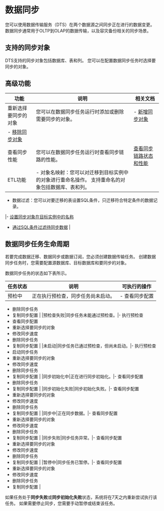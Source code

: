 # 数据同步

您可以使用数据传输服务（DTS）在两个数据源之间同步正在进行的数据变更。 数据同步通常用于OLTP到OLAP的数据传输，以及容灾备份相关的同步场景。

## 支持的同步对象

DTS支持的同步对象包括数据库、表和列。 您可以在配置数据同步任务时选择要同步的对象。

## 高级功能

|功能|说明|相关文档|
|--|--|----|
|重新选择要同步的对象|您可以在数据同步任务运行时添加或删除需要同步的对象。|-   [新增同步对象](/intl.zh-CN/数据同步/同步作业管理/新增同步对象.md)
-   [移除同步对象](/intl.zh-CN/数据同步/同步作业管理/移除同步对象.md) |
|查看同步性能|您可以在数据同步任务运行时查看同步链路的性能。|[查看同步链路状态和性能](/intl.zh-CN/数据同步/同步作业管理/查看同步链路状态和性能.md)|
|ETL功能|-   对象名映射：您可以对迁移到目标实例中的对象进行重命名操作。 支持重命名的对象包括数据库、表和列。
-   数据过滤：您可以对要迁移的表设置SQL条件，只迁移符合特定条件的数据记录。

|-   [设置同步对象在目标实例中的名称](/intl.zh-CN/数据同步/同步作业管理/设置同步对象在目标实例中的名称.md)
-   [通过SQL条件过滤待同步数据](/intl.zh-CN/数据同步/同步作业管理/通过SQL条件过滤待同步数据.md) |

## 数据同步任务生命周期

若要完成数据迁移、数据同步或数据订阅，您必须创建数据传输任务。 创建数据同步任务时，您需要配置源数据库、目标数据库和要同步的对象。

数据同步任务的状态如下表所示。

|任务状态|说明|可执行的操作|
|----|--|------|
|预检中|正在执行预检查，同步任务尚未启动。|-   查看同步配置
-   删除同步任务
-   复制同步配置 |
|预检查失败|同步任务未能通过预检查。|-   执行预检查
-   查看同步配置
-   重新选择要同步的对象
-   修改同步速度
-   删除同步任务
-   复制同步配置 |
|未启动|同步任务已通过预检查，但尚未启动。|-   执行预检查
-   启动同步任务
-   重新选择要同步的对象
-   修改同步速度
-   删除同步任务
-   复制同步配置 |
|同步初始化中|正在进行同步初始化。|-   查看同步配置
-   删除同步任务
-   复制同步配置 |
|同步初始化失败|同步初始化失败。|-   查看同步配置
-   重新选择要同步的对象
-   修改同步速度
-   删除同步任务
-   复制同步配置 |
|同步中|正在同步数据。|-   查看同步配置
-   重新选择要同步的对象
-   修改同步速度
-   删除同步任务
-   复制同步配置 |
|同步失败|同步任务异常。|-   查看同步配置
-   重新选择要同步的对象
-   修改同步速度
-   删除同步任务
-   复制同步配置 |
|暂停中|同步任务已暂停。|-   查看同步配置
-   重新选择要同步的对象
-   修改同步速度
-   删除同步任务
-   复制同步配置 |

如果任务处于**同步失败**或**同步初始化失败**状态，系统将在7天之内重新尝试执行该任务。 如果需要停止同步，您需要手动暂停或结束该任务。

